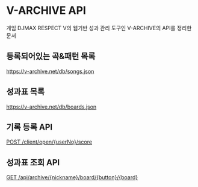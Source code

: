 # V-ARCHIVE API
게임 DJMAX RESPECT V의 웹기반 성과 관리 도구인 V-ARCHIVE의 API를 정리한 문서
## 등록되어있는 곡&패턴 목록
https://v-archive.net/db/songs.json
## 성과표 목록
https://v-archive.net/db/boards.json
## 기록 등록 API
[POST /client/open/{userNo}/score](https://github.com/djmax-in/openapi/wiki/%EA%B8%B0%EB%A1%9D-%EB%93%B1%EB%A1%9D-API)
## 성과표 조회 API
[GET  /api/archive/{nickname}/board/{button}/{board}](https://github.com/djmax-in/openapi/wiki/%EC%9C%A0%EC%A0%80-%EC%84%B1%EA%B3%BC%ED%91%9C-%EC%A1%B0%ED%9A%8C-API)

